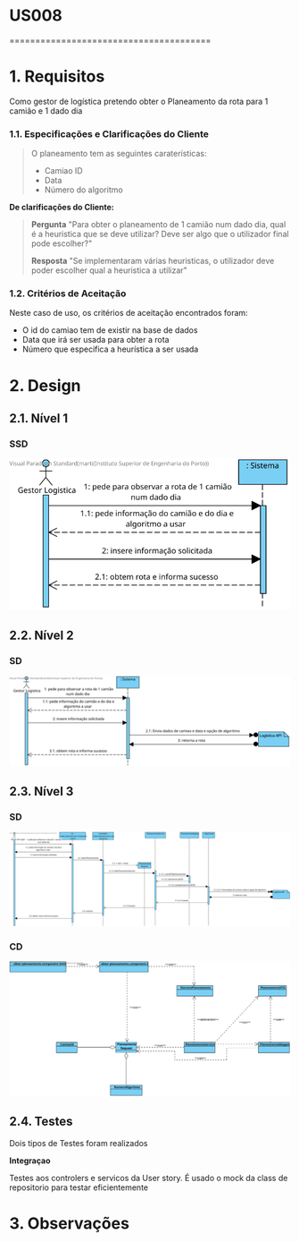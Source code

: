 # US008
=======================================


# 1. Requisitos

Como gestor de logística pretendo obter o Planeamento da rota para 1 camião e 1 dado dia

### 1.1. Especificações e Clarificações do Cliente

>O planeamento tem as seguintes caraterísticas:
>- Camiao ID 
>- Data
>- Número do algoritmo 

**De clarificações do Cliente:**

>**Pergunta** "Para obter o planeamento de 1 camião num dado dia, qual é a heuristica que se deve utilizar? Deve ser algo que o utilizador final pode escolher?"
>
>**Resposta** "Se implementaram várias heuristicas, o utilizador deve poder escolher qual a heuristica a utilizar"


### 1.2. Critérios de Aceitação

Neste caso de uso, os critérios de aceitação encontrados foram:

- O id do camiao tem de existir na base de dados
- Data que irá ser usada para obter a rota
- Número que especifica a heurística a ser usada

# 2. Design

## 2.1. Nível 1

### SSD

![US008 - SSD](US008_SSD_N1_VP_V1.svg)

## 2.2. Nível 2

### SD

![US008 - SD](US008_SD_N2_VP_V1.svg)

## 2.3. Nível 3

### SD

![US008 - SD](US008_SD_N3_VP_V1.svg)

### CD

![US008 - CD](US008_CD_N3_V1.svg)

## 2.4. Testes

Dois tipos de Testes foram realizados

**Integraçao**

Testes aos controlers e servicos da User story.
É usado o mock da class de repositorio para testar eficientemente

# 3. Observações


